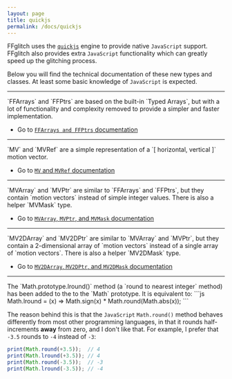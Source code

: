 ```yaml
---
layout: page
title: quickjs
permalink: /docs/quickjs
---
```


FFglitch uses the [`quickjs`](http://quickjs.org) engine to provide
native `JavaScript` support.
FFglitch also provides extra `JavaScript` functionality which can
greatly speed up the glitching process.

Below you will find the technical documentation of these new types and
classes. At least some basic knowledge of `JavaScript` is expected.

<hr />
`FFArrays` and `FFPtrs` are based on the built-in `Typed Arrays`, but
with a lot of functionality and complexity removed to provide a simpler
and faster implementation.

- Go to [`FFArrays and FFPtrs` documentation](ffarrays)

<hr />
`MV` and `MVRef` are a simple representation of a
`[ horizontal, vertical ]` motion vector.

- Go to [`MV` and `MVRef` documentation](mvs)

<hr />
`MVArray` and `MVPtr` are similar to `FFArrays` and `FFPtrs`, but they
contain `motion vectors` instead of simple integer values.
There is also a helper `MVMask` type.

- Go to [`MVArray`, `MVPtr`, and `MVMask` documentation](mvarray)

<hr />
`MV2DArray` and `MV2DPtr` are similar to `MVArray` and `MVPtr`, but
they contain a 2-dimensional array of `motion vectors` instead of a
single array of `motion vectors`.
There is also a helper `MV2DMask` type.

- Go to [`MV2DArray`, `MV2DPtr`, and `MV2DMask` documentation](mv2darray)

<hr />
The `Math.prototype.lround()` method (a `round to nearest integer`
method) has been added to the to the `Math` prototype.
It is equivalent to:
```js
Math.lround = (x) => Math.sign(x) * Math.round(Math.abs(x));
```

The reason behind this is that the `JavaScript` `Math.round()` method
behaves differently from most other programming languages, in that it
rounds half-increments **away** from zero, and I don't like that.
For example, I prefer that `-3.5` rounds to `-4` instead of `-3`:
```js
print(Math.round(+3.5));  // 4
print(Math.lround(+3.5)); // 4
print(Math.round(-3.5));  // -3
print(Math.lround(-3.5)); // -4
```
